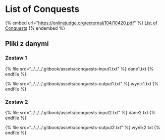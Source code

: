 # List of Conquests

{% embed url="https://onlinejudge.org/external/104/10420.pdf" %}
[List of Conquests](https://onlinejudge.org/index.php?option=com_onlinejudge&Itemid=8&category=24&page=show_problem&problem=1361)
{% endembed %}

## Pliki z danymi

### Zestaw 1

{% file src="../../../.gitbook/assets/conquests-input1.txt" %}
dane1.txt
{% endfile %}

{% file src="../../../.gitbook/assets/conquests-output1.txt" %}
wynik1.txt
{% endfile %}

### Zestaw 2

{% file src="../../../.gitbook/assets/conquests-input2.txt" %}
dane2.txt
{% endfile %}

{% file src="../../../.gitbook/assets/conquests-output2.txt" %}
wynik2.txt
{% endfile %}
